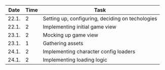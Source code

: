 | Date  | Time | Task                                             |
| ----- | ---- | ------------------------------------------------ |
| 22.1. | 2    | Setting up, configuring, deciding on techologies |
| 22.1. | 2    | Implementing initial game view                   |
| 23.1. | 2    | Mocking up game view                             |
| 23.1. | 1    | Gathering assets                                 |
| 24.1. | 2    | Implementing character config loaders            |
| 24.1. | 2    | Implementing loading logic                       |
